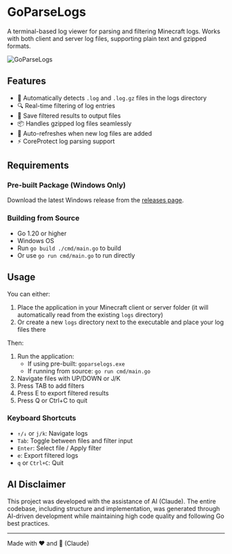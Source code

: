 # GoParseLogs

A terminal-based log viewer for parsing and filtering Minecraft logs. Works with both client and server log files, supporting plain text and gzipped formats.

![GoParseLogs](https://github.com/user-attachments/assets/ca0fd566-364e-47fb-8335-fb104d556140)

## Features

- 📂 Automatically detects `.log` and `.log.gz` files in the logs directory
- 🔍 Real-time filtering of log entries
- 💾 Save filtered results to output files
- 📦 Handles gzipped log files seamlessly
- 🔄 Auto-refreshes when new log files are added
- ⚡ CoreProtect log parsing support

## Requirements

### Pre-built Package (Windows Only)
Download the latest Windows release from the [releases page](https://github.com/xSaVageAU/GoParseLogs/releases).

### Building from Source
- Go 1.20 or higher
- Windows OS
- Run `go build ./cmd/main.go` to build
- Or use `go run cmd/main.go` to run directly

## Usage

You can either:
1. Place the application in your Minecraft client or server folder (it will automatically read from the existing `logs` directory)
2. Or create a new `logs` directory next to the executable and place your log files there

Then:
1. Run the application:
   - If using pre-built: `goparselogs.exe`
   - If running from source: `go run cmd/main.go`
2. Navigate files with UP/DOWN or J/K
3. Press TAB to add filters
4. Press E to export filtered results
5. Press Q or Ctrl+C to quit

### Keyboard Shortcuts

- `↑/↓` or `j/k`: Navigate logs
- `Tab`: Toggle between files and filter input
- `Enter`: Select file / Apply filter
- `e`: Export filtered logs
- `q` or `Ctrl+C`: Quit

## AI Disclaimer

This project was developed with the assistance of AI (Claude). The entire codebase, including structure and implementation, was generated through AI-driven development while maintaining high code quality and following Go best practices.

---
Made with ❤️ and 🤖 (Claude)
